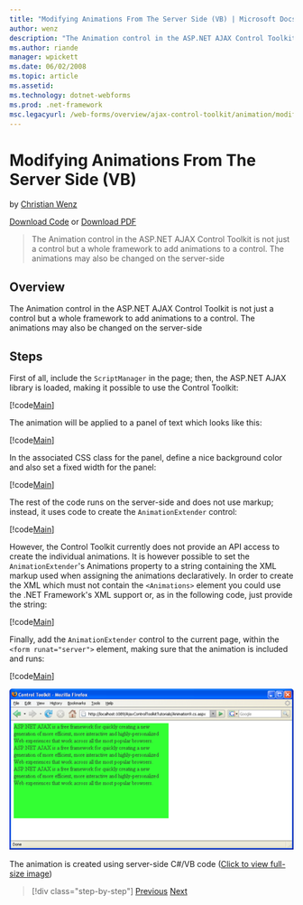 ```yaml
---
title: "Modifying Animations From The Server Side (VB) | Microsoft Docs"
author: wenz
description: "The Animation control in the ASP.NET AJAX Control Toolkit is not just a control but a whole framework to add animations to a control. The animations may also..."
ms.author: riande
manager: wpickett
ms.date: 06/02/2008
ms.topic: article
ms.assetid: 
ms.technology: dotnet-webforms
ms.prod: .net-framework
msc.legacyurl: /web-forms/overview/ajax-control-toolkit/animation/modifying-animations-from-the-server-side-vb
---
```

Modifying Animations From The Server Side (VB)
====================
by [Christian Wenz](https://github.com/wenz)

[Download Code](http://download.microsoft.com/download/f/9/a/f9a26acd-8df4-4484-8a18-199e4598f411/Animation9.vb.zip) or [Download PDF](http://download.microsoft.com/download/6/7/1/6718d452-ff89-4d3f-a90e-c74ec2d636a3/animation9VB.pdf)

> The Animation control in the ASP.NET AJAX Control Toolkit is not just a control but a whole framework to add animations to a control. The animations may also be changed on the server-side


## Overview

The Animation control in the ASP.NET AJAX Control Toolkit is not just a control but a whole framework to add animations to a control. The animations may also be changed on the server-side

## Steps

First of all, include the `ScriptManager` in the page; then, the ASP.NET AJAX library is loaded, making it possible to use the Control Toolkit:

[!code[Main](modifying-animations-from-the-server-side-vb/samples/sample1.xml)]

The animation will be applied to a panel of text which looks like this:

[!code[Main](modifying-animations-from-the-server-side-vb/samples/sample2.xml)]

In the associated CSS class for the panel, define a nice background color and also set a fixed width for the panel:

[!code[Main](modifying-animations-from-the-server-side-vb/samples/sample3.xml)]

The rest of the code runs on the server-side and does not use markup; instead, it uses code to create the `AnimationExtender` control:

[!code[Main](modifying-animations-from-the-server-side-vb/samples/sample4.xml)]

However, the Control Toolkit currently does not provide an API access to create the individual animations. It is however possible to set the `AnimationExtender`'s Animations property to a string containing the XML markup used when assigning the animations declaratively. In order to create the XML which must not contain the `<Animations>` element you could use the .NET Framework's XML support or, as in the following code, just provide the string:

[!code[Main](modifying-animations-from-the-server-side-vb/samples/sample5.xml)]

Finally, add the `AnimationExtender` control to the current page, within the `<form runat="server">` element, making sure that the animation is included and runs:

[!code[Main](modifying-animations-from-the-server-side-vb/samples/sample6.xml)]


[![The animation is created using server-side C#/VB code](modifying-animations-from-the-server-side-vb/_static/image2.png)](modifying-animations-from-the-server-side-vb/_static/image1.png)

The animation is created using server-side C#/VB code ([Click to view full-size image](modifying-animations-from-the-server-side-vb/_static/image3.png))

>[!div class="step-by-step"]
[Previous](triggering-an-animation-in-another-control-vb.md)
[Next](executing-animations-using-client-side-code-vb.md)
